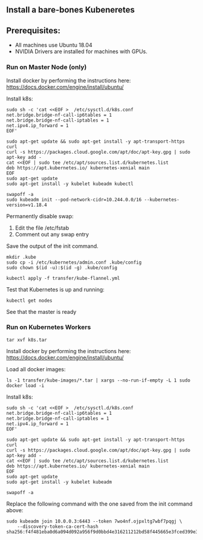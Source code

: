 ## Install a bare-bones Kubeneretes

## Prerequisites:

* All machines use Ubuntu 18.04
* NVIDIA Drivers are installed for machines with GPUs.



### Run on Master Node (only)


Install docker by performing the instructions here: https://docs.docker.com/engine/install/ubuntu/



Install k8s:
```
sudo sh -c 'cat <<EOF >  /etc/sysctl.d/k8s.conf
net.bridge.bridge-nf-call-ip6tables = 1
net.bridge.bridge-nf-call-iptables = 1
net.ipv4.ip_forward = 1
EOF'

sudo apt-get update && sudo apt-get install -y apt-transport-https curl
curl -s https://packages.cloud.google.com/apt/doc/apt-key.gpg | sudo apt-key add -
cat <<EOF | sudo tee /etc/apt/sources.list.d/kubernetes.list
deb https://apt.kubernetes.io/ kubernetes-xenial main
EOF
sudo apt-get update
sudo apt-get install -y kubelet kubeadm kubectl

swapoff -a
sudo kubeadm init --pod-network-cidr=10.244.0.0/16 --kubernetes-version=v1.18.4
```
Permanently disable swap:
1. Edit the file /etc/fstab
2. Comment out any swap entry

Save the output of the init command.

```
mkdir .kube
sudo cp -i /etc/kubernetes/admin.conf .kube/config
sudo chown $(id -u):$(id -g) .kube/config

kubectl apply -f transfer/kube-flannel.yml
```

Test that Kubernetes is up and running:

```
kubectl get nodes
```
See that the master is ready


### Run on Kubernetes Workers 



```
tar xvf k8s.tar
```

Install docker by performing the instructions here: https://docs.docker.com/engine/install/ubuntu/


Load all docker images:
```
ls -1 transfer/kube-images/*.tar | xargs --no-run-if-empty -L 1 sudo docker load -i
```
Install k8s:
```
sudo sh -c 'cat <<EOF >  /etc/sysctl.d/k8s.conf
net.bridge.bridge-nf-call-ip6tables = 1
net.bridge.bridge-nf-call-iptables = 1
net.ipv4.ip_forward = 1
EOF'

sudo apt-get update && sudo apt-get install -y apt-transport-https curl
curl -s https://packages.cloud.google.com/apt/doc/apt-key.gpg | sudo apt-key add -
cat <<EOF | sudo tee /etc/apt/sources.list.d/kubernetes.list
deb https://apt.kubernetes.io/ kubernetes-xenial main
EOF
sudo apt-get update
sudo apt-get install -y kubelet kubeadm

swapoff -a
```

Replace the following command with the one saved from the init command above:

```
sudo kubeadm join 10.0.0.3:6443 --token 7wo4nf.ojpxltg7wbf7pqgj \
    --discovery-token-ca-cert-hash sha256:f4f481eba0d6a094d092a956f9d0bbd4e316211212bd58f445665e3fced399e3
```


